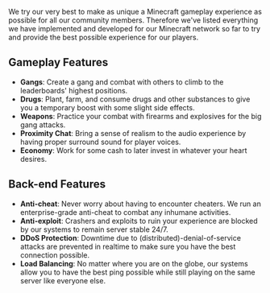 We try our very best to make as unique a Minecraft gameplay experience as possible for all our community members. Therefore we've listed everything we have implemented and developed for our Minecraft network so far to try and provide the best possible experience for our players.

## Gameplay Features
- **Gangs**: Create a gang and combat with others to climb to the leaderboards' highest positions.
- **Drugs**: Plant, farm, and consume drugs and other substances to give you a temporary boost with some slight side effects.
- **Weapons**: Practice your combat with firearms and explosives for the big gang attacks.
- **Proximity Chat**: Bring a sense of realism to the audio experience by having proper surround sound for player voices.
- **Economy**: Work for some cash to later invest in whatever your heart desires.
## Back-end Features
- **Anti-cheat**: Never worry about having to encounter cheaters. We run an enterprise-grade anti-cheat to combat any inhumane activities.
- **Anti-exploit**: Crashers and exploits to ruin your experience are blocked by our systems to remain server stable 24/7.
- **DDoS Protection**: Downtime due to (distributed)-denial-of-service attacks are prevented in realtime to make sure you have the best connection possible.
- **Load Balancing**: No matter where you are on the globe, our systems allow you to have the best ping possible while still playing on the same server like everyone else.
